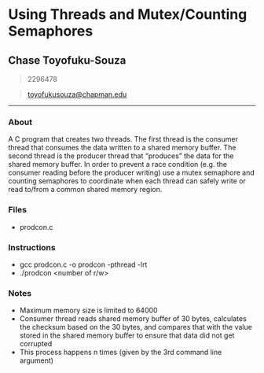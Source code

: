 # Using Threads and Mutex/Counting Semaphores

## Chase Toyofuku-Souza
> 2296478

> toyofukusouza@chapman.edu

----
### About
A C program that creates two threads. The first thread is the consumer thread that consumes the data written to a shared memory buffer. The second thread is the producer thread that “produces” the data for the shared memory buffer. In order to prevent a race condition (e.g. the consumer reading before the producer writing) use a mutex semaphore and counting semaphores to coordinate when each thread can safely write or read to/from a common shared memory region. 

### Files
- prodcon.c

### Instructions
- gcc prodcon.c -o prodcon -pthread -lrt
- ./prodcon <memory size> <number of r/w>

### Notes
- Maximum memory size is limited to 64000
- Consumer thread reads shared memory buffer of 30 bytes, calculates the checksum based on the 30 bytes, and compares that with the value stored in the shared memory buffer to ensure that data did not get corrupted
- This process happens n times (given by the 3rd command line argument)
